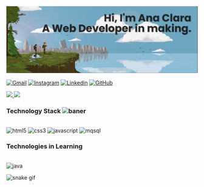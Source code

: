 
 <img aligmn="center" alt="baner" src="tlou.png">


[![Gmail](https://img.shields.io/badge/Gmail-D14836?style=for-the-badge&logo=gmail&logoColor=white)](anaclaracironeit@gmail.com)
[![Instagram](https://img.shields.io/badge/Instagram-E4405F?style=for-the-badge&logo=instagram&logoColor=white)](https://www.instagram.com/anaacirone/)
[![Linkedin](https://img.shields.io/badge/LinkedIn-0077B5?style=for-the-badge&logo=linkedin&logoColor=white)](https://www.linkedin.com/in/ana-clara-cirone-rodrigues-443102208/)
[![GitHub](https://img.shields.io/badge/GitHub-100000?style=for-the-badge&logo=github&logoColor=white)](https://github.com/cirone50)


<a href="https://github.com/anuraghazra/github-readme-stats">
  <img height=150 aligmn="center" src="https://github-readme-stats.vercel.app/api?username=cirone50&theme=radical" />
</a>
<a href="https://github.com/anuraghazra/convoychat">
  <img height=150 aligmn="center" src="https://github-readme-stats.vercel.app/api/top-langs?username=cirone50&layout=compact&langs_count=8&card_width=320&theme=radical"/>
</a>


### Technology Stack  <img aligmn="center" width="30px" alt="baner" src="https://www.gstatic.com/android/keyboard/emojikitchen/20240206/u1f4bb/u1f4bb_u1f99d.png">

<div style="display: inline-block"><br/>
    <img aligmn="center" alt="html5" src="https://img.shields.io/badge/HTML5-E34F26?style=for-the-badge&logo=html5&logoColor=white">
    <img aligmn="center" alt="css3" src="https://img.shields.io/badge/CSS-239120?&style=for-the-badge&logo=css3&logoColor=white">
    <img aligmn="center" alt="javascript" src="https://img.shields.io/badge/JavaScript-F7DF1E?style=for-the-badge&logo=javascript&logoColor=black">
    <img aligmn="center" alt="mqsql" src="https://img.shields.io/badge/MySQL-00000F?style=for-the-badge&logo=mysql&logoColor=white">
</div>

### Technologies in Learning
<div style="display: inline-block"><br/>
    <img aligmn="center" alt="java" src="https://img.shields.io/badge/Java-ED8B00?style=for-the-badge&logo=openjdk&logoColor=white">
</div>

![snake gif](https://github.com/SEU_USUARIO/SEU_REPOSITORIO/blob/output/github-contribution-grid-snake.svg)


